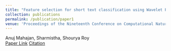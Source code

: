 ```yaml
---
title: "Feature selection for short text classification using Wavelet Packet Transform"
collection: publications
permalink: /publication/paper1
venue: 'Proceedings of the Nineteenth Conference on Computational Natural Language Learning'
---
```

Anuj Mahajan, Sharmistha, Shourya Roy\
[Paper Link](http://anuj-mahajan.github.io/files/wptnlp.pdf)    [Citation](/bibtex/paper1.html)
